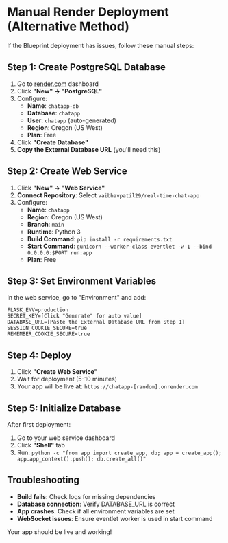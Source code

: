 # Manual Render Deployment (Alternative Method)

If the Blueprint deployment has issues, follow these manual steps:

## Step 1: Create PostgreSQL Database
1. Go to [render.com](https://render.com) dashboard
2. Click **"New" → "PostgreSQL"**
3. Configure:
   - **Name**: `chatapp-db`
   - **Database**: `chatapp`
   - **User**: `chatapp` (auto-generated)
   - **Region**: Oregon (US West)
   - **Plan**: Free
4. Click **"Create Database"**
5. **Copy the External Database URL** (you'll need this)

## Step 2: Create Web Service
1. Click **"New" → "Web Service"**
2. **Connect Repository**: Select `vaibhavpatil29/real-time-chat-app`
3. Configure:
   - **Name**: `chatapp`
   - **Region**: Oregon (US West)
   - **Branch**: `main`
   - **Runtime**: Python 3
   - **Build Command**: `pip install -r requirements.txt`
   - **Start Command**: `gunicorn --worker-class eventlet -w 1 --bind 0.0.0.0:$PORT run:app`
   - **Plan**: Free

## Step 3: Set Environment Variables
In the web service, go to "Environment" and add:

```
FLASK_ENV=production
SECRET_KEY=[Click "Generate" for auto value]
DATABASE_URL=[Paste the External Database URL from Step 1]
SESSION_COOKIE_SECURE=true
REMEMBER_COOKIE_SECURE=true
```

## Step 4: Deploy
1. Click **"Create Web Service"**
2. Wait for deployment (5-10 minutes)
3. Your app will be live at: `https://chatapp-[random].onrender.com`

## Step 5: Initialize Database
After first deployment:
1. Go to your web service dashboard
2. Click **"Shell"** tab
3. Run: `python -c "from app import create_app, db; app = create_app(); app.app_context().push(); db.create_all()"`

## Troubleshooting
- **Build fails**: Check logs for missing dependencies
- **Database connection**: Verify DATABASE_URL is correct
- **App crashes**: Check if all environment variables are set
- **WebSocket issues**: Ensure eventlet worker is used in start command

Your app should be live and working!
